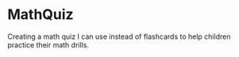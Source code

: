 # MathQuiz

Creating a math quiz I can use instead of flashcards to help children practice their math drills.
